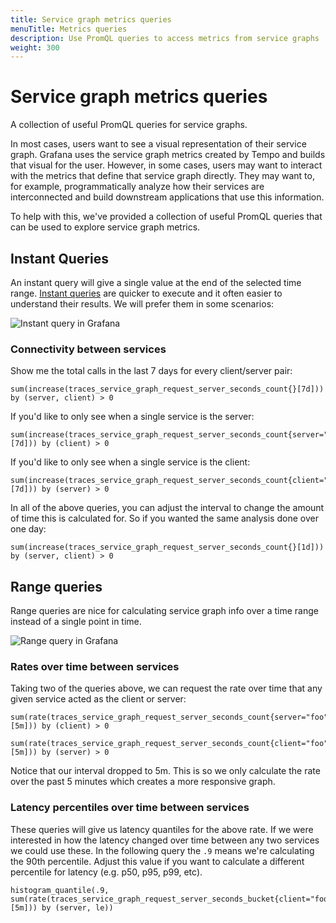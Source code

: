 ```yaml
---
title: Service graph metrics queries
menuTitle: Metrics queries
description: Use PromQL queries to access metrics from service graphs
weight: 300
---
```


# Service graph metrics queries

A collection of useful PromQL queries for service graphs.

In most cases, users want to see a visual representation of their service graph. Grafana uses the service graph metrics created by Tempo and builds that visual for the user. However, in some cases, users may want to interact with the metrics that define that service graph directly. They may want to, for example, programmatically analyze how their services are interconnected and build downstream applications that use this information.

To help with this, we've provided a collection of useful PromQL queries that can be used to explore service graph metrics.

## Instant Queries

An instant query will give a single value at the end of the selected time range.
[Instant queries](https://prometheus.io/docs/prometheus/latest/querying/api/#instant-queries) are quicker to execute and it often easier to understand their results. We will prefer them in some scenarios:

![Instant query in Grafana](../screenshot-serv-graph-instant-query.png)

### Connectivity between services

Show me the total calls in the last 7 days for every client/server pair:

```promql
sum(increase(traces_service_graph_request_server_seconds_count{}[7d])) by (server, client) > 0
```

If you'd like to only see when a single service is the server:

```promql
sum(increase(traces_service_graph_request_server_seconds_count{server="foo"}[7d])) by (client) > 0
```

If you'd like to only see when a single service is the client:

```promql
sum(increase(traces_service_graph_request_server_seconds_count{client="foo"}[7d])) by (server) > 0
```

In all of the above queries, you can adjust the interval to change the amount of time this is calculated for. So if you wanted the same analysis done over one day:

```promql
sum(increase(traces_service_graph_request_server_seconds_count{}[1d])) by (server, client) > 0
```

## Range queries

Range queries are nice for calculating service graph info over a time range instead of a single point in time.

![Range query in Grafana](../screenshot-serv-graph-range-query.png)

### Rates over time between services

Taking two of the queries above, we can request the rate over time that any given service acted as the client or server:

```promql
sum(rate(traces_service_graph_request_server_seconds_count{server="foo"}[5m])) by (client) > 0

sum(rate(traces_service_graph_request_server_seconds_count{client="foo"}[5m])) by (server) > 0
```

Notice that our interval dropped to 5m. This is so we only calculate the rate over the past 5 minutes which creates a more responsive graph.

### Latency percentiles over time between services

These queries will give us latency quantiles for the above rate. If we were interested in how the latency changed over time between any two services we could use these. In the following query the `.9` means we're calculating the 90th percentile. Adjust this value if you want to calculate a different percentile for latency (e.g. p50, p95, p99, etc).

```promql
histogram_quantile(.9, sum(rate(traces_service_graph_request_server_seconds_bucket{client="foo"}[5m])) by (server, le))
```

